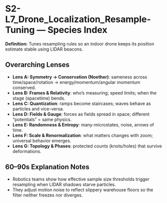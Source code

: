 # S2-L7_Drone_Localization_Resample-Tuning — Species Index
**Definition:** Tunes resampling rules so an indoor drone keeps its position estimate stable using LIDAR beacons.
## Overarching Lenses

- **Lens A: Symmetry -> Conservation (Noether)**: sameness across time/space/rotation → energy/momentum/angular momentum conserved.
- **Lens B: Frames & Relativity**: who’s measuring; speed limits; when the stage (spacetime) bends.
- **Lens C: Quantization**: ramps become staircases; waves behave as particles and vice-versa.
- **Lens D: Fields & Gauge**: forces as fields spread in space; different “potentials” = same physics.
- **Lens E: Randomness & Entropy**: many-microstates, noise, arrows of time.
- **Lens F: Scale & Renormalization**: what matters changes with zoom; universal behavior emerges.
- **Lens G: Topology & Phases**: protected counts (knots/holes) that survive deformations.

## 60–90s Explanation Notes
- Robotics teams show how effective sample size thresholds trigger resampling when LIDAR shadows starve particles.
- They adjust motion noise to reflect slippery warehouse floors so the filter neither freezes nor diverges.
